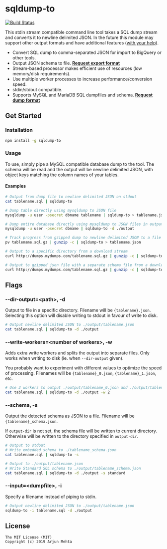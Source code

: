 # sqldump-to
[![Build Status](https://travis-ci.org/arjunmehta/sqldump-to.svg?branch=master)](https://travis-ci.org/arjunmehta/sqldump-to)

This stdin stream compatible command line tool takes a SQL dump stream and converts it to newline delimited JSON. In the future this module may support other output formats and have additional features ([with your help](https://github.com/arjunmehta/sqldump-to/issues)).

- Convert SQL dump to comma-separated JSON for import to BigQuery or other tools.
- Output JSON schema to file. **[Request export format](https://github.com/arjunmehta/sqldump-to/issues)**
- Stream-based processor makes efficient use of resources (low memory/disk requirements).
- Use multiple worker processes to increase performance/conversion speed.
- stdin/stdout compatible.
- Supports MySQL and MariaDB SQL dumpfiles and schema. **[Request dump format](https://github.com/arjunmehta/sqldump-to/issues)**


## Get Started
### Installation
```bash
npm install -g sqldump-to
```

### Usage
To use, simply pipe a MySQL compatible database dump to the tool. The schema will be read and the output will be newline delimited JSON, with object keys matching the column names of your tables.


#### Examples
```bash
# Output from dump file to newline delimited JSON on stdout
cat tablename.sql | sqldump-to
```
```bash
# Dump table directly using mysqldump to JSON file
mysqldump -u user -psecret dbname tablename | sqldump-to > tablename.json
```
```bash
# Dump entire database directly using mysqldump to JSON files in output dir
mysqldump -u user -psecret dbname | sqldump-to -d ./output
```
```bash
# Track progress from gzipped dump to newline delimited JSON to a file
pv tablename.sql.gz | gunzip -c | sqldump-to > tablename.json
```
```bash
# Output to a specific directory from a download stream
curl http://dumps.mydumps.com/tablename.sql.gz | gunzip -c | sqldump-to -d ./output
```
```bash
# Output to gzipped json file with a separate schema file from a download stream
curl http://dumps.mydumps.com/tablename.sql.gz | gunzip -c | sqldump-to -s | gzip -9 > tablename.json.gz
```

## Flags
### --dir-output=\<path>, -d
Output to file in a specific directory. Filename will be `{tablename}.json`. Selecting this option will disable writing to stdout in favour of write to disk.

```bash
# Output newline delimited JSON to ./output/tablename.json
cat tablename.sql | sqldump-to -d ./output
```

### --write-workers=\<number of workers>, -w
Adds extra write workers and splits the output into separate files. Only works when writing to disk (ie. when `--dir-output` given).

You probably want to experiment with different values to optimize the speed of processing. Filenames will be `{tablename}_0.json`, `{tablename}_1.json`, etc.

```bash
# Use 2 workers to output ./output/tablename_0.json and ./output/tablename_1.json
cat tablename.sql | sqldump-to -d ./output -w 2
```

### --schema, -s
Output the detected schema as JSON to a file. Filename will be `{tablename}_schema.json`.

If `output-dir` is not set, the schema file will be written to current directory. Otherwise will be written to the directory specified in `output-dir`.

```bash
# Output to stdout
# Write embedded schema to ./tablename_schema.json
cat tablename.sql | sqldump-to -s
```
```bash
# Output to ./output/tablename.json
# Write Standard SQL schema to ./output/tablename_schema.json
cat tablename.sql | sqldump-to -d ./output -s standard
```

### --input=\<dumpfile>, -i
Specify a filename instead of piping to stdin.

```bash
# Output newline delimited JSON to ./output/tablename.json
sqldump-to -i tablename.sql -d ./output
```

## License
```
The MIT License (MIT)
Copyright (c) 2019 Arjun Mehta
```
